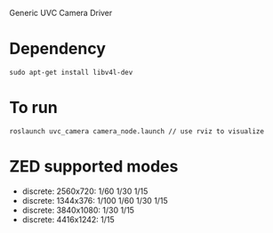 Generic UVC Camera Driver

# Dependency
`sudo apt-get install libv4l-dev`

# To run
`roslaunch uvc_camera camera_node.launch // use rviz to visualize`


# ZED supported modes
- discrete: 2560x720:   1/60 1/30 1/15
- discrete: 1344x376:   1/100 1/60 1/30 1/15
- discrete: 3840x1080:   1/30 1/15
- discrete: 4416x1242:   1/15

<!--
Old ROS Webcam Drivers [![Build Status](https://travis-ci.org/ros-drivers/camera_umd.svg?branch=kinetic-devel)](https://travis-ci.org/ros-drivers/camera_umd)
======================

This repository contains `uvc_camera`, a Video4Linux-based webcam driver for ROS. It is **deprecated**,
and it has been replaced by [libuvc_camera](https://github.com/ktossell/libuvc_ros) ([wiki](http://wiki.ros.org/libuvc_camera)), a cross-platform driver
for USB Video Class cameras. Please consider using `libuvc_camera` or another camera driver if your camera
supports the USB Video Class specification (as most webcams and several machine vision cameras do).

Documentation for this package can be found at [its wiki page](http://wiki.ros.org/uvc_camera).
-->


